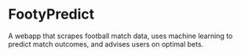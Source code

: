 # FootyPredict
A webapp that scrapes football match data, uses machine learning to predict match outcomes, and advises users on optimal bets.
